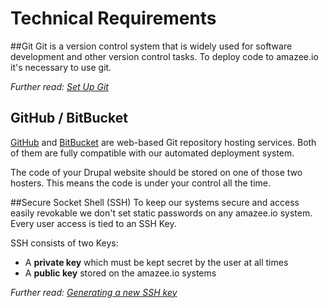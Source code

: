 # Technical Requirements

##Git
Git is a version control system that is widely used for software development and other version control tasks. To deploy code to amazee.io it's necessary to use git.

*Further read: [Set Up Git](https://help.github.com/articles/set-up-git/)*
## GitHub / BitBucket
[GitHub](http://github.com) and [BitBucket](http://bitbucket.org) are web-based Git repository hosting services. Both of them are fully compatible with our automated deployment system.

The code of your Drupal website should be stored on one of those two hosters. This means the code is under your control all the time.

##Secure Socket Shell (SSH)
To keep our systems secure and access easily revokable we don't set static passwords on any amazee.io system. Every user access is tied to an SSH Key. 

SSH consists of two Keys:

- A **private key** which must be kept secret by the user at all times
- A **public key** stored on the amazee.io systems

*Further read: [Generating a new SSH key](https://help.github.com/articles/generating-a-new-ssh-key-and-adding-it-to-the-ssh-agent/)*

